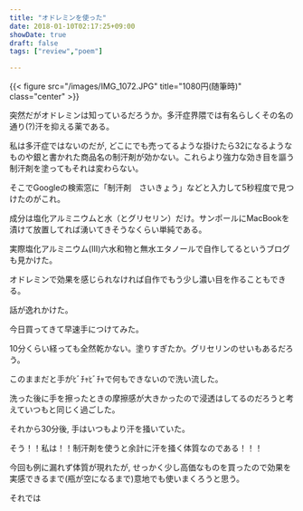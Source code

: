 ```yaml
---
title: "オドレミンを使った"
date: 2018-01-10T02:17:25+09:00
showDate: true
draft: false
tags: ["review","poem"]

---
```


{{< figure src="/images/IMG_1072.JPG" title="1080円(随筆時)" class="center" >}}

突然だがオドレミンは知っているだろうか。多汗症界隈では有名らしくその名の通り(?)汗を抑える薬である。

私は多汗症ではないのだが, どこにでも売ってるような掛けたら32になるようなものや銀と書かれた商品名の制汗剤が効かない。これらより強力な効き目を謳う制汗剤を塗ってもそれは変わらない。

そこでGoogleの検索窓に「制汗剤　さいきょう」などと入力して5秒程度で見つけたのがこれ。

成分は塩化アルミニウムと水（とグリセリン）だけ。サンポールにMacBookを漬けて放置してれば湧いてきそうなくらい単純である。

実際塩化アルミニウム(III)六水和物と無水エタノールで自作してるというブログも見かけた。

オドレミンで効果を感じられなければ自作でもう少し濃い目を作ることもできる。

話が逸れかけた。

今日買ってきて早速手につけてみた。

10分くらい経っても全然乾かない。塗りすぎたか。グリセリンのせいもあるだろう。

このままだと手がﾋﾞﾁｬﾋﾞﾁｬで何もできないので洗い流した。

洗った後に手を擦ったときの摩擦感が大きかったので浸透はしてるのだろうと考えていつもと同じく過ごした。

それから30分後, 手はいつもより汗を掻いていた。

そう！！私は！！制汗剤を使うと余計に汗を掻く体質なのである！！！

今回も例に漏れず体質が現れたが, せっかく少し高価なものを買ったので効果を実感できるまで(瓶が空になるまで)意地でも使いまくろうと思う。

それでは
